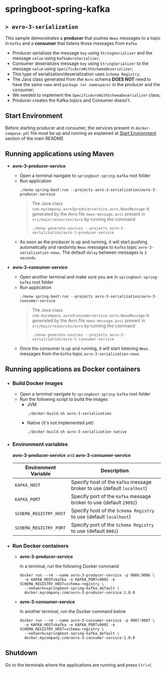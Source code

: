 # springboot-spring-kafka
## `> avro-3-serialization`

This sample demonstrates a **producer** that pushes `News` messages to a topic in `Kafka` and a **consumer** that listens those messages from `Kafka`
- Producer serializes the message `key` using `StringSerializer` and the message `value` using `KafkaAvroSerializer`;
- Consumer deserializes message `key` using `StringSerializer` to the message `value` using `SpecificAvroWithSchemaDeserializer`;
- This type of serialization/deserialization uses `Schema Registry`;
- The Java class generated from the `Avro` schema **DOES NOT** need to have the same `name` and `package (or namespace)` in the producer and the consumer;
- We needed to implement the `SpecificAvroWithSchemaDeserializer` class;
- Producer creates the Kafka topics and Consumer doesn't.

## Start Environment

Before starting producer and consumer, the services present in `docker-compose.yml` file must be up and running as explained at [Start Environment](https://github.com/ivangfr/springboot-spring-kafka#start-environment) section of the main README

## Running applications using Maven

- **avro-3-producer-service**

  - Open a terminal navigate to `springboot-spring-kafka` root folder
  - Run application
    ```
    ./mvnw spring-boot:run --projects avro-3-serialization/avro-3-producer-service
    ```
    > The Java class `com.mycompany.avro3producerservice.avro.NewsMessage` is generated by the Avro file `news-message.avsc` present in `src/main/resources/avro` by running the command
    > ```
    > ./mvnw generate-sources --projects avro-3-serialization/avro-3-producer-service
    > ```
  - As soon as the producer is up and running, it will start pushing automatically and randomly `News` messages to `Kafka` topic `avro-3-serialization-news`. The default `delay` between messages is `3 seconds`.

- **avro-3-consumer-service**

  - Open another terminal and make sure you are in `springboot-spring-kafka` root folder
  - Run application
    ```
    ./mvnw spring-boot:run --projects avro-3-serialization/avro-3-consumer-service
    ```
    > The Java class `com.mycompany.avro3consumerservice.avro.NewsMessage` is generated by the Avro file `news-message.avsc` present in `src/main/resources/avro` by running the command
    > ```
    > ./mvnw generate-sources --projects avro-3-serialization/avro-3-consumer-service
    > ```
  - Once the consumer is up and running, it will start listening `News` messages from the `Kafka` topic `avro-3-serialization-news`

## Running applications as Docker containers

- ### Build Docker images

  - Open a terminal navigate to `springboot-spring-kafka` root folder
  - Run the following script to build the images
    - JVM
      ```
      ./docker-build.sh avro-3-serialization
      ```
    - Native (it's not implemented yet)
      ```
      ./docker-build.sh avro-3-serialization native
      ```

- ### Environment variables

  **avro-3-producer-service** and **avro-3-consumer-service**

  | Environment Variable   | Description                                                             |
  | ---------------------- | ----------------------------------------------------------------------- |
  | `KAFKA_HOST`           | Specify host of the `Kafka` message broker to use (default `localhost`) |
  | `KAFKA_PORT`           | Specify port of the `Kafka` message broker to use (default `29092`)     |
  | `SCHEMA_REGISTRY_HOST` | Specify host of the `Schema Registry` to use (default `localhost`)      |
  | `SCHEMA_REGISTRY_PORT` | Specify port of the `Schema Registry` to use (default `8081`)           |

- ### Run Docker containers

  - **avro-3-producer-service**

    In a terminal, run the following Docker command
    ```
    docker run --rm --name avro-3-producer-service -p 9086:9086 \
      -e KAFKA_HOST=kafka -e KAFKA_PORT=9092 -e SCHEMA_REGISTRY_HOST=schema-registry \
      --network=springboot-spring-kafka_default \
      docker.mycompany.com/avro-3-producer-service:1.0.0
    ```

  - **avro-3-consumer-service**

    In another terminal, run the Docker command below
    ```
    docker run --rm --name avro-3-consumer-service -p 9087:9087 \
      -e KAFKA_HOST=kafka -e KAFKA_PORT=9092 -e SCHEMA_REGISTRY_HOST=schema-registry \
      --network=springboot-spring-kafka_default \
      docker.mycompany.com/avro-3-consumer-service:1.0.0
    ```

## Shutdown

Go to the terminals where the applications are running and press `Ctrl+C`
